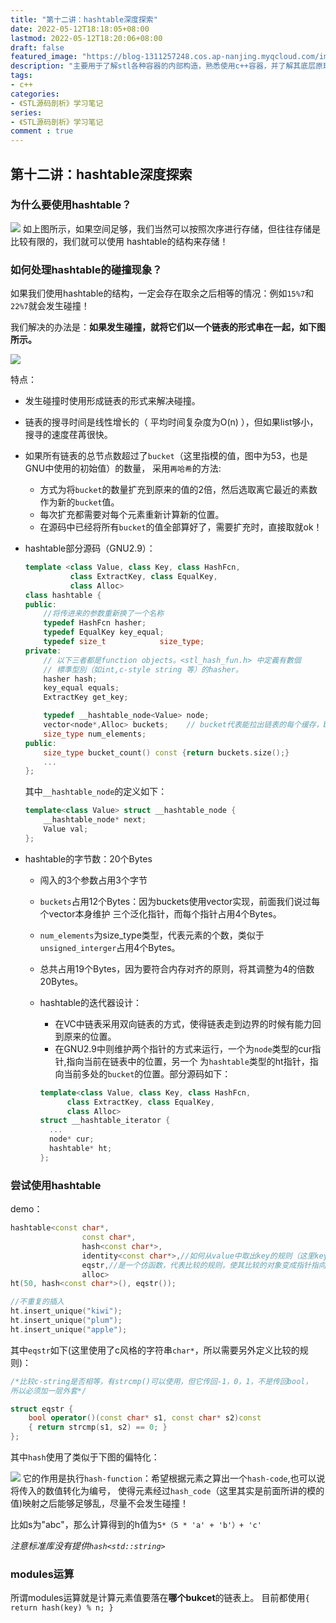 ```yaml
---
title: "第十二讲：hashtable深度探索"
date: 2022-05-12T18:18:05+08:00
lastmod: 2022-05-12T18:20:06+08:00
draft: false
featured_image: "https://blog-1311257248.cos.ap-nanjing.myqcloud.com/imgs/STL.png"
description: "主要用于了解stl各种容器的内部构造，熟悉使用c++容器，并了解其底层原理。"
tags:
- c++
categories:
- 《STL源码剖析》学习笔记
series:
- 《STL源码剖析》学习笔记
comment : true
---
```


## 第十二讲：hashtable深度探索
### 为什么要使用hashtable？

![](https://blog-1311257248.cos.ap-nanjing.myqcloud.com/imgs/stl/img12_1.jpg)
如上图所示，如果空间足够，我们当然可以按照次序进行存储，但往往存储是比较有限的，我们就可以使用
hashtable的结构来存储！

### 如何处理hashtable的碰撞现象？
如果我们使用hashtable的结构，一定会存在取余之后相等的情况：例如`15%7`和`22%7`就会发生碰撞！

我们解决的办法是：**如果发生碰撞，就将它们以一个链表的形式串在一起，如下图所示。**

![](https://blog-1311257248.cos.ap-nanjing.myqcloud.com/imgs/stl/img12_2.jpg)

特点：
* 发生碰撞时使用形成链表的形式来解决碰撞。
* 链表的搜寻时间是线性增长的（ 平均时间复杂度为O(n) ），但如果list够小，搜寻的速度荏苒很快。
* 如果所有链表的总节点数超过了`bucket`（这里指模的值，图中为53，也是GNU中使用的初始值）的数量， 采用`再哈希`的方法:
    * 方式为将`bucket`的数量扩充到原来的值的2倍，然后选取离它最近的素数作为新的`bucket`值。
    * 每次扩充都需要对每个元素重新计算新的位置。
    * 在源码中已经将所有`bucket`的值全部算好了，需要扩充时，直接取就ok！

* hashtable部分源码（GNU2.9）：
    ```c++
    template <class Value, class Key, class HashFcn,
              class ExtractKey, class EqualKey,
              class Alloc>  
    class hashtable {
    public: 
        //将传进来的参数重新换了一个名称
        typedef HashFcn hasher;
        typedef EqualKey key_equal;
        typedef size_t            size_type;
    private:
        // 以下三者都是function objects。<stl_hash_fun.h> 中定義有數個
        // 標準型別（如int,c-style string 等）的hasher。
        hasher hash;    
        key_equal equals;
        ExtractKey get_key;
    
        typedef __hashtable_node<Value> node;
        vector<node*,Alloc> buckets;    // bucket代表能拉出链表的每个缓存，buckets用 vector 完成
        size_type num_elements;
    public:
        size_type bucket_count() const {return buckets.size();}
        ...
    };
    ```
    其中`__hashtable_node`的定义如下：
    ```c++
    template<class Value> struct __hashtable_node {
        __hashtable_node* next;
        Value val;
    };
    ```

* hashtable的字节数：20个Bytes
    * 闯入的3个参数占用3个字节
    * `buckets`占用12个Bytes：因为buckets使用vector实现，前面我们说过每个vector本身维护
    三个泛化指针，而每个指针占用4个Bytes。
    * `num_elements`为size_type类型，代表元素的个数，类似于`unsigned_interger`占用4个Bytes。
    * 总共占用19个Bytes，因为要符合内存对齐的原则，将其调整为4的倍数20Bytes。

    * hashtable的迭代器设计：
        * 在VC中链表采用双向链表的方式，使得链表走到边界的时候有能力回到原来的位置。
        * 在GNU2.9中则维护两个指针的方式来运行，一个为`node`类型的cur指针,指向当前在链表中的位置，另一个
      为`hashtable`类型的ht指针，指向当前多处的`bucket`的位置。部分源码如下：
        ```c++
        template<class Value, class Key, class HashFcn,
              class ExtractKey, class EqualKey,
              class Alloc>
      struct __hashtable_iterator {
          ...
          node* cur;
          hashtable* ht;
      };
### 尝试使用hashtable
demo：
```c++
hashtable<const char*, 
                const char*,
                hash<const char*>,
                identity<const char*>,//如何从value中取出key的规则（这里key就为value）
                eqstr,//是一个仿函数，代表比较的规则，使其比较的对象变成指针指向的内容，而不是指针本身
                alloc>
ht(50, hash<const char*>(), eqstr());

//不重复的插入
ht.insert_unique("kiwi");
ht.insert_unique("plum");
ht.insert_unique("apple");
```
其中`eqstr`如下(这里使用了c风格的字符串`char*`，所以需要另外定义比较的规则)：
```c++
/*比较c-string是否相等，有strcmp()可以使用，但它传回-1，0，1，不是传回bool，
所以必须加一层外套*/

struct eqstr {
    bool operator()(const char* s1, const char* s2)const
    { return strcmp(s1, s2) == 0; }
};
```
其中`hash`使用了类似于下图的偏特化：

![](https://blog-1311257248.cos.ap-nanjing.myqcloud.com/imgs/stl/img12_3.jpg)
它的作用是执行`hash-function`：希望根据元素之算出一个`hash-code`,也可以说将传入的数值转化为编号，
使得元素经过`hash_code`（这里其实是前面所讲的模的值)映射之后能够足够乱，尽量不会发生碰撞！

比如s为"abc"，那么计算得到的h值为`5*（5 * 'a' + 'b'）+ 'c'`

*注意标准库没有提供`hash<std::string>`*

### modules运算
所谓modules运算就是计算元素值要落在**哪个bukcet**的链表上。
目前都使用`{ return hash(key) % n; }`